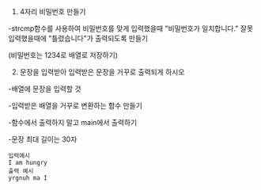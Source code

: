 1. 4자리 비밀번호 만들기

-strcmp함수를 사용하여 비밀번호를 맞게 입력했을때 "비밀번호가 일치합니다."
잘못입력했을때에 "틀렸습니다"가 출력되도록 만들기

(비밀번호는 1234로 배열로 저장하기) 

2. 문장을 입력받아 입력받은 문장을 거꾸로 출력되게 하시오

-배열에 문장을 입력할 것

-입력받은 배열을 거꾸로 변환하는 함수 만들기

-함수에서 출력하지 말고 main에서 출력하기

-문장 최대 길이는 30자

```
입력예시
I am hungry
출력 예시 
yrgnuh ma I
```
